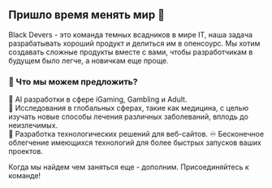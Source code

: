 ## Пришло время менять мир 👋

Black Devers - это команда темных всадников в мире IT, наша задача разрабатывать хороший продукт и делиться им в опенсоурс. Мы хотим создавать сложные продукты вместе с вами, чтобы разработчикам в будущем было легче, а новичкам еще проще.
### 🤔 Что мы можем предложить?
🤩 AI разработки в сфере iGaming, Gambling и Adult.   
🐾 Исследования в глобальных сферах, такие как медицина, с целью изучать новые способы лечения различных заболеваний, вплодь до неизлечимых.   
💎 Разработка технологических решений для веб-сайтов. 
♾️ Бесконечное облегчение имеющихся технологий для более быстрых запусков ваших проектов.

Когда мы найдем чем заняться еще - дополним. Присоединяйтесь к команде!

<!--
**Here are some ideas to get you started:**

🙋‍♀️ A short introduction - what is your organization all about?
🌈 Contribution guidelines - how can the community get involved?
👩‍💻 Useful resources - where can the community find your docs? Is there anything else the community should know?
🍿 Fun facts - what does your team eat for breakfast?
🧙 Remember, you can do mighty things with the power of [Markdown](https://docs.github.com/github/writing-on-github/getting-started-with-writing-and-formatting-on-github/basic-writing-and-formatting-syntax)
-->
